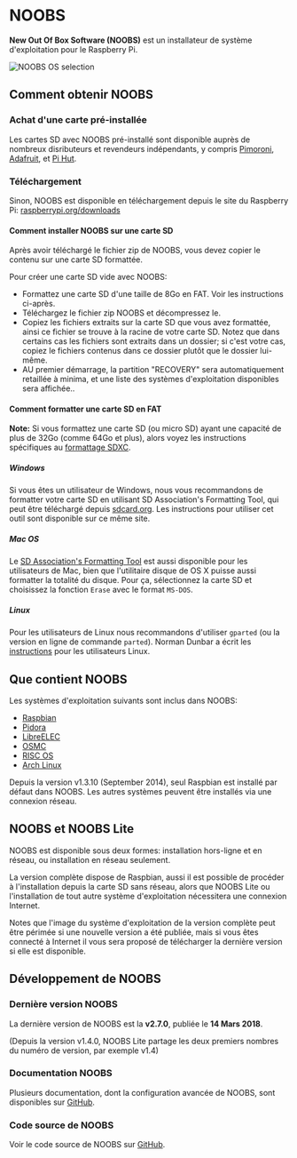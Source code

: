 # NOOBS

**New Out Of Box Software (NOOBS)** est un installateur de système d'exploitation pour le Raspberry Pi.

![NOOBS OS selection](images/noobs.png)

## Comment obtenir NOOBS

### Achat d'une carte pré-installée

Les cartes SD avec NOOBS pré-installé sont disponible auprès de nombreux disributeurs et revendeurs indépendants, y compris  [Pimoroni](https://shop.pimoroni.com/products/noobs-8gb-sd-card), [Adafruit](https://www.adafruit.com/products/1583), et [Pi Hut](http://thepihut.com/collections/raspberry-pi-sd-cards-and-adapters/products/noobs-preinstalled-sd-card).

### Téléchargement

Sinon, NOOBS est disponible en téléchargement depuis le site du Raspberry Pi: [raspberrypi.org/downloads](https://www.raspberrypi.org/downloads/)

#### Comment installer NOOBS sur une carte SD

Après avoir téléchargé le fichier zip de NOOBS, vous devez copier le contenu sur une carte SD formattée.

Pour créer une carte SD vide avec NOOBS:

- Formattez une carte SD d'une taille de 8Go en FAT. Voir les instructions ci-après.
- Téléchargez le fichier zip NOOBS et décompressez le.
- Copiez les fichiers extraits sur la carte SD que vous avez formattée, ainsi ce fichier se trouve à la racine de votre carte SD. Notez que dans certains cas les fichiers sont extraits dans un dossier; si c'est votre cas, copiez le fichiers contenus dans ce dossier plutôt que le dossier lui-même.
- AU premier démarrage, la partition "RECOVERY" sera automatiquement retaillée à minima, et une liste des systèmes d'exploitation disponibles sera affichée..

#### Comment formatter une carte SD en FAT

**Note:** Si vous formattez une carte SD (ou micro SD) ayant une capacité de plus de 32Go (comme 64Go et plus), alors voyez les instructions spécifiques au [formattage SDXC](sdxc_formatting.md).

##### Windows

Si vous êtes un utilisateur de Windows, nous vous recommandons de formatter votre carte SD en utilisant SD Association's Formatting Tool, qui peut être téléchargé depuis [sdcard.org](https://www.sdcard.org/downloads/formatter_4/). Les instructions pour utiliser cet outil sont disponible sur ce même site.

##### Mac OS

Le [SD Association's Formatting Tool](https://www.sdcard.org/downloads/formatter_4/) est aussi disponible pour les utilisateurs de Mac, bien que l'utilitaire disque de OS X puisse aussi formatter la totalité du disque. Pour ça, sélectionnez la carte SD et choisissez la fonction `Erase` avec le format `MS-DOS`.

##### Linux

Pour les utilisateurs de Linux nous recommandons d'utiliser `gparted` (ou la version en ligne de commande `parted`). Norman Dunbar a écrit les [instructions](http://qdosmsq.dunbar-it.co.uk/blog/2013/06/noobs-for-raspberry-pi/) pour les utilisateurs Linux.

## Que contient NOOBS

Les systèmes d'exploitation suivants sont inclus dans NOOBS:

- [Raspbian](http://raspbian.org/)
- [Pidora](http://pidora.ca/)
- [LibreELEC](https://libreelec.tv/)
- [OSMC](https://osmc.tv/)
- [RISC OS](https://www.riscosopen.org/wiki/documentation/show/Welcome%20to%20RISC%20OS%20Pi)
- [Arch Linux](http://archlinuxarm.org/platforms/armv6/raspberry-pi)

Depuis la version v1.3.10 (September 2014), seul Raspbian est installé par défaut dans NOOBS. Les autres systèmes peuvent être installés via une connexion réseau.

## NOOBS et NOOBS Lite

NOOBS est disponible sous deux formes: installation hors-ligne et en réseau, ou installation en réseau seulement.

La version complète dispose de Raspbian, aussi il est possible de procéder à l'installation depuis la carte SD sans réseau, alors que NOOBS Lite ou l'installation de tout autre système d'exploitation nécessitera une connexion Internet.

Notes que l'image du système d'exploitation de la version complète peut être périmée si une nouvelle version a été publiée, mais si vous êtes connecté à Internet il vous sera proposé de télécharger la dernière version si elle est disponible.

## Développement de NOOBS

### Dernière version NOOBS

La dernière version de NOOBS est la **v2.7.0**, publiée le **14 Mars 2018**.

(Depuis la version v1.4.0, NOOBS Lite partage les deux premiers nombres du numéro de version, par exemple v1.4)

### Documentation NOOBS

Plusieurs documentation, dont la configuration avancée de NOOBS, sont disponibles sur [GitHub](https://github.com/raspberrypi/noobs/blob/master/README.md).

### Code source de NOOBS

Voir le code source de NOOBS sur [GitHub](https://github.com/raspberrypi/noobs).
